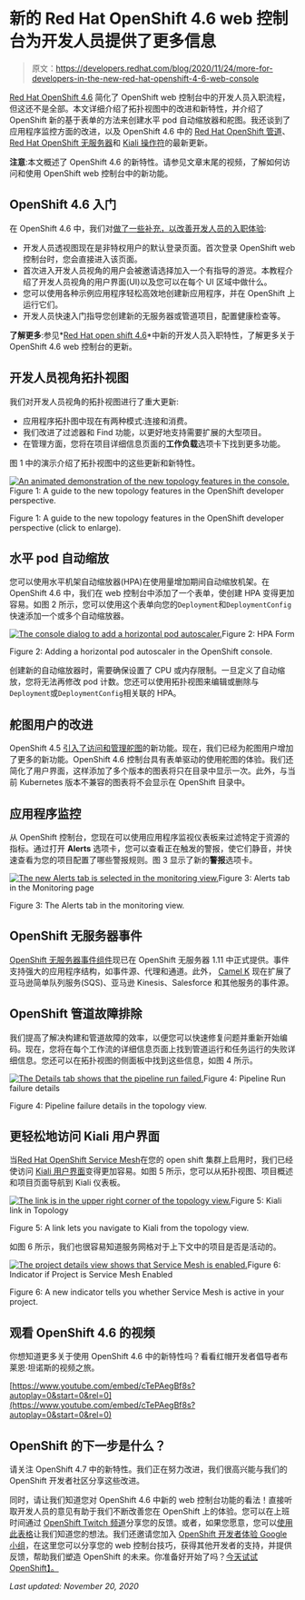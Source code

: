 # 新的 Red Hat OpenShift 4.6 web 控制台为开发人员提供了更多信息

> 原文：<https://developers.redhat.com/blog/2020/11/24/more-for-developers-in-the-new-red-hat-openshift-4-6-web-console>

[Red Hat OpenShift 4.6](https://developers.redhat.com/products/openshift/getting-started) 简化了 OpenShift web 控制台中的开发人员入职流程，但这还不是全部。本文详细介绍了拓扑视图中的改进和新特性，并介绍了 OpenShift 新的基于表单的方法来创建水平 pod 自动缩放器和舵图。我还谈到了应用程序监控方面的改进，以及 OpenShift 4.6 中的 [Red Hat OpenShift 管道](https://developers.redhat.com/courses/middleware/openshift-pipelines)、 [Red Hat OpenShift 无服务器](https://developers.redhat.com/topics/serverless-architecture)和 [Kiali 操作符](https://developers.redhat.com/topics/service-mesh)的最新更新。

**注意**:本文概述了 OpenShift 4.6 的新特性。请参见文章末尾的视频，了解如何访问和使用 OpenShift web 控制台中的新功能。

## OpenShift 4.6 入门

在 OpenShift 4.6 中，我们对[做了一些补充，以改善开发人员的入职体验](https://developers.redhat.com/blog/2020/11/20/new-developer-onboarding-features-in-red-hat-openshift-4-6):

*   开发人员透视图现在是非特权用户的默认登录页面。首次登录 OpenShift web 控制台时，您会直接进入该页面。
*   首次进入开发人员视角的用户会被邀请选择加入一个有指导的游览。本教程介绍了开发人员视角的用户界面(UI)以及您可以在每个 UI 区域中做什么。
*   您可以使用各种示例应用程序轻松高效地创建新应用程序，并在 OpenShift 上运行它们。
*   开发人员快速入门指导您创建新的无服务器或管道项目，配置健康检查等。

**了解更多**:参见*[Red Hat open shift 4.6](https://developers.redhat.com/blog/2020/11/20/new-developer-onboarding-features-in-red-hat-openshift-4-6/)*中新的开发人员入职特性，了解更多关于 OpenShift 4.6 web 控制台的更新。

## 开发人员视角拓扑视图

我们对开发人员视角的拓扑视图进行了重大更新:

*   应用程序拓扑图中现在有两种模式:连接和消费。
*   我们改进了过滤器和 Find 功能，以更好地支持需要扩展的大型项目。
*   在管理方面，您将在项目详细信息页面的**工作负载**选项卡下找到更多功能。

图 1 中的演示介绍了拓扑视图中的这些更新和新特性。

[![An animated demonstration of the new topology features in the console.](img/329facf40fb97dd35696c0a40da778dd.png "openshift-web-console-fig1")](/sites/default/files/blog/2020/11/openshift-web-console-fig1.gif)Figure 1: A guide to the new topology features in the OpenShift developer perspective.

Figure 1: A guide to the new topology features in the OpenShift developer perspective (click to enlarge).

## 水平 pod 自动缩放

您可以使用水平机架自动缩放器(HPA)在使用量增加期间自动缩放机架。在 OpenShift 4.6 中，我们在 web 控制台中添加了一个表单，使创建 HPA 变得更加容易。如图 2 所示，您可以使用这个表单向您的`Deployment`和`DeploymentConfig`快速添加一个或多个自动缩放器。

[![The console dialog to add a horizontal pod autoscaler.](img/1ec2ec55ec90725a3e11d6c6742051a2.png "46-whatsnew-figure2")](/sites/default/files/blog/2020/11/46-whatsnew-figure2.png)Figure 2: HPA Form

Figure 2: Adding a horizontal pod autoscaler in the OpenShift console.

创建新的自动缩放器时，需要确保设置了 CPU 或内存限制。一旦定义了自动缩放，您将无法再修改 pod 计数。您还可以使用拓扑视图来编辑或删除与`Deployment`或`DeploymentConfig`相关联的 HPA。

## 舵图用户的改进

OpenShift 4.5 [引入了访问和管理舵图](https://developers.redhat.com/blog/2020/07/20/advanced-helm-support-in-the-openshift-4-5-web-console/)的新功能。现在，我们已经为舵图用户增加了更多的新功能。OpenShift 4.6 控制台具有表单驱动的使用舵图的体验。我们还简化了用户界面，这样添加了多个版本的图表将只在目录中显示一次。此外，与当前 Kubernetes 版本不兼容的图表将不会显示在 OpenShift 目录中。

## 应用程序监控

从 OpenShift 控制台，您现在可以使用应用程序监视仪表板来过滤特定于资源的指标。通过打开 **Alerts** 选项卡，您可以查看正在触发的警报，使它们静音，并快速查看为您的项目配置了哪些警报规则。图 3 显示了新的**警报**选项卡。

[![The new Alerts tab is selected in the monitoring view.](img/5c216c937f8a7d778d5ac1694f6085dc.png "46-whatsnew-figure3")](/sites/default/files/blog/2020/11/46-whatsnew-figure3.png)Figure 3: Alerts tab in the Monitoring page

Figure 3: The Alerts tab in the monitoring view.

## OpenShift 无服务器事件

[OpenShift 无服务器事件组件](https://www.redhat.com/en/blog/introducing-using-openshift-serverless-event-driven-applications)现已在 OpenShift 无服务器 1.11 中正式提供。事件支持强大的应用程序结构，如事件源、代理和通道。此外， [Camel K](https://developers.redhat.com/topics/camel-k) 现在扩展了亚马逊简单队列服务(SQS)、亚马逊 Kinesis、Salesforce 和其他服务的事件源。

## OpenShift 管道故障排除

我们提高了解决构建和管道故障的效率，以便您可以快速修复问题并重新开始编码。现在，您将在每个工作流的详细信息页面上找到管道运行和任务运行的失败详细信息。您还可以在拓扑视图的侧面板中找到这些信息，如图 4 所示。

[![The Details tab shows that the pipeline run failed.](img/a8ccbf94c10cd398eaae3b9805952d39.png "46-whatsnew-figure4")](/sites/default/files/blog/2020/11/46-whatsnew-figure4.png)Figure 4: Pipeline Run failure details

Figure 4: Pipeline failure details in the topology view.

## 更轻松地访问 Kiali 用户界面

当[Red Hat OpenShift Service Mesh](https://developers.redhat.com/topics/service-mesh)在您的 open shift 集群上启用时，我们已经使访问 [Kiali 用户界面](https://kiali.io/)变得更加容易。如图 5 所示，您可以从拓扑视图、项目概述和项目页面导航到 Kiali 仪表板。

[![The link is in the upper right corner of the topology view.](img/b6a2bfa20160a51c8d959b597dee3440.png "46-whatsnew-figure5")](/sites/default/files/blog/2020/11/46-whatsnew-figure5.png)Figure 5: Kiali link in Topology

Figure 5: A link lets you navigate to Kiali from the topology view.

如图 6 所示，我们也很容易知道服务网格对于上下文中的项目是否是活动的。

[![The project details view shows that Service Mesh is enabled.](img/8d2e080af3b6990d6b5764bb1c0dcdea.png "46-whatsnew-figure6")](/sites/default/files/blog/2020/11/46-whatsnew-figure6.png)Figure 6: Indicator if Project is Service Mesh Enabled

Figure 6: A new indicator tells you whether Service Mesh is active in your project.

## 观看 OpenShift 4.6 的视频

你想知道更多关于使用 OpenShift 4.6 中的新特性吗？看看红帽开发者倡导者布莱恩·坦诺斯的视频之旅。

[https://www.youtube.com/embed/cTePAegBf8s?autoplay=0&start=0&rel=0](https://www.youtube.com/embed/cTePAegBf8s?autoplay=0&start=0&rel=0)

## OpenShift 的下一步是什么？

请关注 OpenShift 4.7 中的新特性。我们正在努力改进，我们很高兴能与我们的 OpenShift 开发者社区分享这些改进。

同时，请让我们知道您对 OpenShift 4.6 中新的 web 控制台功能的看法！直接听取开发人员的意见有助于我们不断改善您在 OpenShift 上的体验。您可以在上班时间通过 [OpenShift Twitch 频道](https://www.twitch.tv/redhatopenshift)分享您的反馈。或者，如果您愿意，您可以[使用此表格](https://forms.gle/8tHfTeYZV6H4AaAs6)让我们知道您的想法。我们还邀请您加入 [OpenShift 开发者体验 Google 小组](https://groups.google.com/forum/#!forum/openshift-dev-users)，在这里您可以分享您的 web 控制台技巧，获得其他开发者的支持，并提供反馈，帮助我们塑造 OpenShift 的未来。你准备好开始了吗？[今天试试 OpenShift】。](http://www.openshift.com/try)

*Last updated: November 20, 2020*